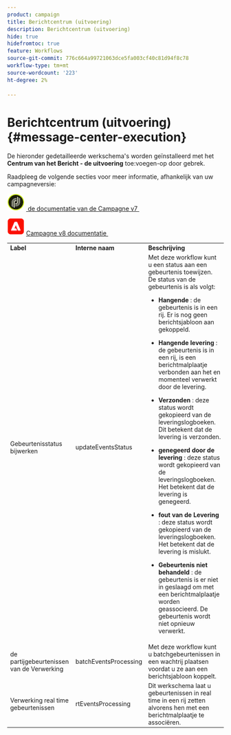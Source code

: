 ```yaml
---
product: campaign
title: Berichtcentrum (uitvoering)
description: Berichtcentrum (uitvoering)
hide: true
hidefromtoc: true
feature: Workflows
source-git-commit: 776c664a99721063dce5fa003cf40c81d94f8c78
workflow-type: tm+mt
source-wordcount: '223'
ht-degree: 2%

---
```



# Berichtcentrum (uitvoering){#message-center-execution}



De hieronder gedetailleerde werkschema&#39;s worden geïnstalleerd met het **Centrum van het Bericht - de uitvoering** toe:voegen-op door gebrek.

Raadpleeg de volgende secties voor meer informatie, afhankelijk van uw campagneversie:

![](assets/do-not-localize/v7.jpeg) [&#x200B; de documentatie van de Campagne v7 &#x200B;](../../message-center/using/about-transactional-messaging.md)

![](assets/do-not-localize/v8.png) [&#x200B; Campagne v8 documentatie &#x200B;](https://experienceleague.adobe.com/docs/campaign/campaign-v8/send/transactional.html)

<table> 
 <tbody> 
  <tr> 
   <td> <strong>Label</strong><br /> </td> 
   <td> <strong> Interne naam </strong><br /> </td> 
   <td> <strong>Beschrijving</strong><br /> </td> 
  </tr> 
  <tr> 
   <td> <span class="uicontrol">Gebeurtenisstatus bijwerken</span> <br /> </td> 
   <td> <span class="uicontrol">updateEventsStatus</span> <br /> </td> 
   <td> Met deze workflow kunt u een status aan een gebeurtenis toewijzen. De status van de gebeurtenis is als volgt:<br /> 
    <ul> 
     <li> <p><strong> Hangende </strong>: de gebeurtenis is in een rij. Er is nog geen berichtsjabloon aan gekoppeld.</p> </li> 
     <li> <p><strong> Hangende levering </strong>: de gebeurtenis is in een rij, is een berichtmalplaatje verbonden aan het en momenteel verwerkt door de levering.</p> </li> 
     <li> <p><strong> Verzonden </strong>: deze status wordt gekopieerd van de leveringslogboeken. Dit betekent dat de levering is verzonden.</p> </li> 
     <li> <p><strong> genegeerd door de levering </strong>: deze status wordt gekopieerd van de leveringslogboeken. Het betekent dat de levering is genegeerd.</p> </li> 
     <li> <p><strong> fout van de Levering </strong>: deze status wordt gekopieerd van de leveringslogboeken. Het betekent dat de levering is mislukt.</p> </li> 
     <li> <p><strong> Gebeurtenis niet behandeld </strong>: de gebeurtenis is er niet in geslaagd om met een berichtmalplaatje worden geassocieerd. De gebeurtenis wordt niet opnieuw verwerkt.</p> </li> 
    </ul> </td> 
  </tr> 
  <tr> 
   <td> <span class="uicontrol"> de partijgebeurtenissen van de Verwerking </span> <br /> </td> 
   <td> <span class="uicontrol"> batchEventsProcessing </span> <br /> </td> 
   <td> Met deze workflow kunt u batchgebeurtenissen in een wachtrij plaatsen voordat u ze aan een berichtsjabloon koppelt. <br /> </td> 
  </tr> 
  <tr> 
   <td> <span class="uicontrol"> Verwerking real time gebeurtenissen </span> <br /> </td> 
   <td> <span class="uicontrol"> rtEventsProcessing </span> <br /> </td> 
   <td> Dit werkschema laat u gebeurtenissen in real time in een rij zetten alvorens hen met een berichtmalplaatje te associëren. <br /> </td> 
  </tr> 
 </tbody> 
</table>

